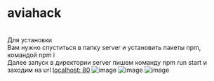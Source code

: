 # aviahack

<br>Для установки
<br>Вам нужно спуститься в папку server и установить пакеты npm, командой npm i
<br>Далее запуск в директории server пишем команду npm run start и заходим на url <a href="localhost:80">localhost:
80</a>
![image](https://user-images.githubusercontent.com/50911976/197386444-b58e5174-adc0-4606-b1ad-5667c87716a1.png)
![image](https://user-images.githubusercontent.com/50911976/197393639-384593b2-acae-4a5a-bccd-0faba3dd2c58.png)
![image](https://user-images.githubusercontent.com/50911976/197393781-c446b3dc-20a2-40aa-bff2-55965fe5f0d7.png)


